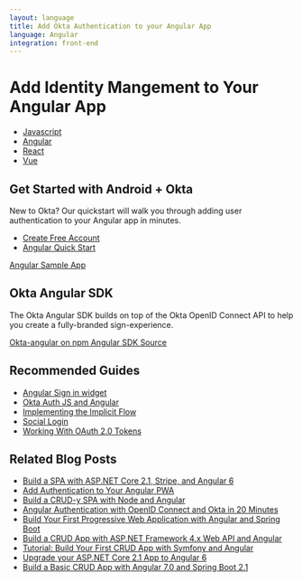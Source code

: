 ```yaml
---
layout: language
title: Add Okta Authentication to your Angular App
language: Angular
integration: front-end
---
```


# <i class='icon-48 docsPage code-angular'></i>Add Identity Mangement to Your Angular App

<ul class='language-tabs'>
    <li>
        <a href='#'>
            <i class='icon code-javascript-32'></i><span>Javascript</span>
        </a>
    </li>
    <li class="active">
        <a href='#'>
            <i class='icon code-angular-32'></i><span>Angular</span>
        </a>
    </li>
    <li>
        <a href='#'>
            <i class='icon code-react-32'></i><span>React</span>
        </a>
    </li>
    <li>
        <a href='#'>
            <i class='icon code-vue-32'></i><span>Vue</span>
        </a>
    </li>
</ul>

## Get Started with Android + Okta

New to Okta? Our quickstart will walk you through adding user authentication to your Angular app in minutes.

<ul class='language-ctas'>
  <li>
    <a href='/signup/' class='code-button highlighted' data-proofer-ignore>
      <span>Create Free Account</span>
    </a>
  </li>
  <li>
    <a href='/quickstart/#/angular' class='code-button inverse' data-proofer-ignore>
      <span>Angular Quick Start</span>
    </a>
  </li>
</ul>

<a href='https://github.com/okta/samples-js-angular'>
  <span class='fa fa-github'></span> <span>Angular Sample App</span>
</a>

## Okta Angular SDK

The Okta Angular SDK builds on top of the Okta OpenID Connect API to help you create a fully-branded sign-experience.

<a href='https://www.npmjs.com/package/@okta/okta-angular'>
  <span class='fab fa-node-js'></span> <span>Okta-angular on npm</span>
</a>

<a href='https://github.com/okta/okta-oidc-js/tree/master/packages/okta-angular'>
  <span class='fa fa-github'></span> <span>Angular SDK Source</span>
</a>

## Recommended Guides

<ul class="language-list">
	<li>
		<a href="https://developer.okta.com/code/angular/okta_angular_sign-in_widget">Angular Sign in widget</a>
	</li>
	<li>
		<a href="https://developer.okta.com/code/angular/okta_angular_auth_js">Okta Auth JS and Angular</a>
	</li>
	<li>
		<a href="https://developer.okta.com/authentication-guide/implementing-authentication/implicit">Implementing the Implicit Flow</a>
	</li>
	<li>
		<a href="https://developer.okta.com/authentication-guide/social-login/">Social Login</a>
	</li>
	<li>
		<a href="https://developer.okta.com/authentication-guide/tokens/">Working With OAuth 2.0 Tokens</a>
	</li>
</ul>

## Related Blog Posts

<ul class="language-list">
    <li>
    	<a href="https://developer.okta.com/blog/2018/08/08/aspnet-core-angular-stripe-ticket-sales">Build a SPA with ASP.NET Core 2.1, Stripe, and Angular 6</a>
    </li>
    <li>
    	<a href="https://developer.okta.com/blog/2017/06/13/add-authentication-angular-pwa">Add Authentication to Your Angular PWA</a>
    </li>
    <li>
    	<a href="https://developer.okta.com/blog/2018/08/07/node-angular-crud">Build a CRUD-y SPA with Node and Angular</a>
    </li>
    <li>
    	<a href="https://developer.okta.com/blog/2017/04/17/angular-authentication-with-oidc">Angular Authentication with OpenID Connect and Okta in 20 Minutes</a>
    </li>
    <li>
    	<a href="https://developer.okta.com/blog/2017/05/09/progressive-web-applications-with-angular-and-spring-boot">Build Your First Progressive Web Application with Angular and Spring Boot</a>
    </li>
    <li>
    	<a href="https://developer.okta.com/blog/2018/07/27/build-crud-app-in-aspnet-framework-webapi-and-angular">Build a CRUD App with ASP.NET Framework 4.x Web API and Angular</a>
    </li>
    <li>
    	<a href="https://developer.okta.com/blog/2018/08/14/php-crud-app-symfony-angular">Tutorial: Build Your First CRUD App with Symfony and Angular</a>
    </li>
    <li>
    	<a href="https://developer.okta.com/blog/2018/08/02/aspnet-core-angular-crud">Upgrade your ASP.NET Core 2.1 App to Angular 6</a>
    </li>
    <li>
    	<a href="https://developer.okta.com/blog/2018/08/22/basic-crud-angular-7-and-spring-boot-2">Build a Basic CRUD App with Angular 7.0 and Spring Boot 2.1</a>
    </li>
</ul>
